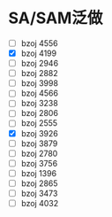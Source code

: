 # SA/SAM泛做

- [ ] bzoj 4556
- [x] bzoj 4199
- [ ] bzoj 2946
- [ ] bzoj 2882
- [ ] bzoj 3998
- [ ] bzoj 4566
- [ ] bzoj 3238
- [ ] bzoj 2806
- [ ] bzoj 2555
- [x] bzoj 3926
- [ ] bzoj 3879
- [ ] bzoj 2780
- [ ] bzoj 3756
- [ ] bzoj 1396
- [ ] bzoj 2865
- [ ] bzoj 3473
- [ ] bzoj 4032
